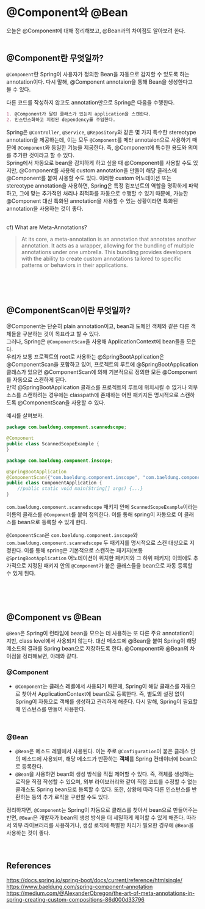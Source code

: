 # @Component와 @Bean
오늘은 @Component에 대해 정리해보고, @Bean과의 차이점도 알아보려 한다.
<br>
<br>

## @Component란 무엇일까?
`@Component`란 Spring이 사용자가 정의한 Bean을 자동으로 감지할 수 있도록 하는 annotation이다. 다시 말해, @Component annotaion을 통해 Bean을 생성한다고 볼 수 있다.

다른 코드를 작성하지 않고도 annotation만으로 Spring은 다음을 수행한다.

```md
1. @Component가 달린 클래스가 있는지 application을 스캔한다.
2. 인스턴스화하고 지정된 dependency를 주입한다.
```

Spring은 `@Controller`, `@Service`, `@Repository`와 같은 몇 가지 특수한 stereotype annotation을 제공하는데, 이는 모두 `@Component`를 메타 annotaion으로 사용하기 때문에 `@Component`와 동일한 기능을 제공한다. 즉, @Component에 특수한 용도와 의미를 추가한 것이라고 할 수 있다. <br>
Spring에서 자동으로 bean을 감지하게 하고 싶을 때 @Component를 사용할 수도 있지만, @Component를 사용해 custom annotation을 만들어 해당 클래스에 @Component를 붙여 사용할 수도 있다.
이러한 custom 어노테이션 또는 stereotype annotation을 사용하면, Spring은 특정 컴포넌트의 역할을 명확하게 파악하고, 그에 맞는 추가적인 처리나 최적화를 자동으로 수행할 수 있기 때문에, 가능한 @Component 대신 특화된 annotation을 사용할 수 있는 상황이라면 특화된 annotation을 사용하는 것이 좋다.
<br>
<br>

cf) What are Meta-Annotations?
> At its core, a meta-annotation is an annotation that annotates another annotation. It acts as a wrapper, allowing for the bundling of multiple annotations under one umbrella. This bundling provides developers with the ability to create custom annotations tailored to specific patterns or behaviors in their applications.
> 

<br>
<br>
<br>

## @ComponentScan이란 무엇일까?
@Component는 단순히 plain annotation이고, bean과 도메인 객체와 같은 다른 객체들을 구분하는 것이 목표라고 할 수 있다. <br>
그러나, Spring은 `@ComponentScan`을 사용해 ApplicationContext에 bean들을 모은다. <br>
우리가 보통 프로젝트의 root로 사용하는 @SpringBootApplication은 @ComponentScan을 포함하고 있어, 프로젝트의 루트에 @SpringBootApplication 클래스가 있으면 @ComponentScan에 의해 기본적으로 정의한 모든 @Component를 자동으로 스캔하게 된다. <br>
만약 @SpringBootApplication 클래스를 프로젝트의 루트에 위치시킬 수 없거나 외부 소스를 스캔하려는 경우에는 classpath에 존재하는 어떤 패키지든 명시적으로 스캔하도록 @ComponentScan을 사용할 수 있다.
<br>

예시를 살펴보자.
```java
package com.baeldung.component.scannedscope;

@Component
public class ScannedScopeExample {
}
```

```java
package com.baeldung.component.inscope;

@SpringBootApplication
@ComponentScan({"com.baeldung.component.inscope", "com.baeldung.component.scannedscope"})
public class ComponentApplication {
    //public static void main(String[] args) {...}
}
```

`com.baeldung.component.scannedscope` 패키지 안에 `ScannedScopeExample`이라는 이름의 클래스를 `@Component`를 붙여 정의한다. 이를 통해 spring이 자동으로 이 클래스를 bean으로 등록할 수 있게 한다.

`@ComponentScan`은 `com.baeldung.component.inscope`와 `com.baeldung.component.scannedscope` 두 패키지를 명시적으로 스캔 대상으로 지정한다. 이를 통해 spring은 기본적으로 스캔하는 패키지(보통 `@SpringBootApplication` 어노테이션이 위치한 패키지와 그 하위 패키지) 이외에도 추가적으로 지정된 패키지 안의 `@Component`가 붙은 클래스들을 bean으로 자동 등록할 수 있게 된다.

<br>
<br>
<br>

## @Component vs @Bean

`@Bean`은 Spring이 런타임에 bean을 모으는 데 사용하는 또 다른 주요 annotation이지만, class level에서 사용되지 않는다. 대신 메소드에 @Bean을 붙여 Spring이 해당 메소드의 결과를 Spring bean으로 저장하도록 한다.
@Component와 @Bean의 차이점을 정리해보면, 아래와 같다.

### @Component

- `@Component`는 클래스 레벨에서 사용되기 때문에, Spring이 해당 클래스를 자동으로 찾아서 ApplicationContext에 bean으로 등록한다. 즉, 별도의 설정 없이 Spring이 자동으로 객체를 생성하고 관리하게 해준다. 다시 말해, Spring이 필요할 때 인스턴스를 만들어 사용한다.
<br>

### @Bean

- `@Bean`은 메소드 레벨에서 사용된다. 이는 주로 `@Configuration`이 붙은 클래스 안의 메소드에 사용되며, 해당 메소드가 반환하는 **객체**를 Spring 컨테이너에 bean으로 등록한다.
- `@Bean`을 사용하면 bean의 생성 방식을 직접 제어할 수 있다. 즉, 객체를 생성하는 로직을 직접 작성할 수 있으며, 외부 라이브러리와 같이 직접 코드를 수정할 수 없는 클래스도 Spring bean으로 등록할 수 있다. 또한, 상황에 따라 다른 인스턴스를 반환하는 등의 추가 로직을 구현할 수도 있다.

정리하자면, `@Component`는 Spring이 자동으로 클래스를 찾아서 bean으로 만들어주는 반면, `@Bean`은 개발자가 bean의 생성 방식을 더 세밀하게 제어할 수 있게 해준다. 따라서 외부 라이브러리를 사용하거나, 생성 로직에 특별한 처리가 필요한 경우에 `@Bean`을 사용하는 것이 좋다.
<br>
<br>
<br>

## References
https://docs.spring.io/spring-boot/docs/current/reference/htmlsingle/
https://www.baeldung.com/spring-component-annotation
https://medium.com/@AlexanderObregon/the-art-of-meta-annotations-in-spring-creating-custom-compositions-86d000d33796
